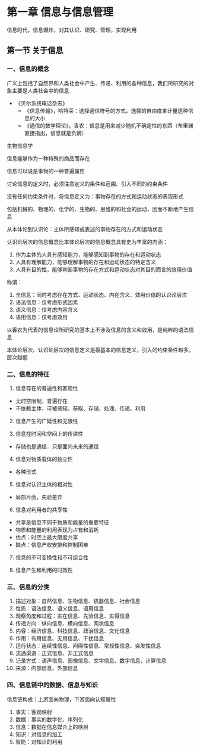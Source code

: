# 第一章 信息与信息管理

信息时代，信息爆炸，对其认识、研究、管理，实现利用

## 第一节 关于信息

### 一、信息的概念

广义上包括了自然界和人类社会中产生、传递、利用的各种信息，我们所研究的对象主要是人类社会中的信息

- 《贝尔系统电话杂志》
  - 《信息传输》，哈特莱：选择通信符号的方式，选择的自由度来计量这种信息的大小
  - 《通信的数学理论》，香农：信息是用来减少随机不确定性的东西（布里渊直接指出，信息就是负嫡）

生物信息学

信息能够作为一种特殊的商品而存在

信息可以说是事物的一种普遍属性

讨论信息的定义时，必须注意定义的条件和范围、引入不同的约束条件

没有任何约束条件时，将信息定义为：事物存在的方式和运动状态的表现形式

包括机械的、物理的、化学的、生物的、思维的和社会的运动，因而不断地产生信息

从本体论到认识论：主体所感知或表述的事物存在的方式和运动状态

认识论层次的信息概念比本体论层次的信息概念具有史为丰富的内涵：

1. 作为主体的人具有感知能力，能够感知到事物的存在和运动状态
2. 人具有理解能力，能够理解事物的存在和运动状态的特定含义
3. 人具有目的性，能够判断事物的存在方式和运动状态对其目的而言的效用价值

称谓：

1. 全信息：同时考虑存在方式、运动状态、内在含义、效用价值的认识论层次
2. 语法信息：仅考虑形式因素
3. 语义信息：仅考虑内容含义
4. 语用信息：仅考虑效用

以香农为代表的信息论所研究的基本上不涉及信息的含义和效用，是纯粹的语法信息

本体论层次、认识论层次的信息定义是最基本的信息定义，引入的约束条件越多，层次越低

### 二、信息的特征

1. 信息存在的普遍性和客观性
  - 无时空限制，普遍存在
  - 不依赖主体，可被感知、获取、存储、处理、传递、利用

2. 信息产生的广延性和无限性

3. 信息在时间和空间上的传递性
  - 存储也是通信．只是面向未来的通信

4. 信息对物质载体的独立性
  - 各种形式

5. 信息对认识主体的相对性
  - 局部片面，先验差异

6. 信息对利用者的共享性
  - 共享是信息不同于物质和能量的重要特征
  - 物质和能量的利用表现为占有和消耗
  - 优点：时空上最大限度共享
  - 缺点：信息产权安排和控制困难

7. 信息的不可变换性和不可组合性

8. 信息产生和利用的时效性

### 三、信息的分类

1. 描述对象：自然信息、生物信息、机器信息、社会信息
2. 性质：语法信息、语义信息、语用信息
3. 观察角度和过程：实在信息、先验信息、实得信息
4. 传递方向：纵向信息、横向信息、网状信息
5. 内容：经济信息、科技信息、政治信息、文化信息
6. 作用：有用信息、无用信息、干扰信息
7. 运行状态：连续性信息、间隔性信息、常规性信息、突发性信息
8. 流通渠道：正式信息、非正式信息
9. 记录方式：语声信息、图像信息、文字信息、数字信息、计算信息
10. 来源：内部信息、外部信息

### 四、信息链中的数据、信息与知识

信息链构成：上游面向物理，下游面向认知属性

1. 事实：客观映射
2. 数据：事实的数字化、序列化
3. 信息：数据在信息媒介上的映射
4. 知识：对信息的加工
5. 智能：对知识的利用












